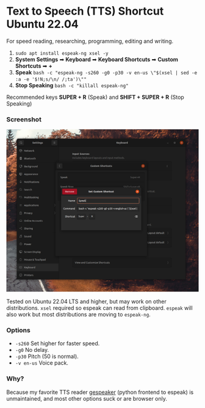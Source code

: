 # Text to Speech (TTS) Shortcut Ubuntu 22.04

For speed reading, researching, programming, editing and writing.

1. `sudo apt install espeak-ng xsel -y`
2. **System Settings** ➡ **Keyboard** ➡ **Keyboard Shortcuts** ➡ **Custom Shortcuts** ➡ **+**
3. **Speak** `bash -c "espeak-ng -s260 -g0 -p30 -v en-us \"$(xsel | sed -e :a -e '$!N;s/\n/ /;ta')\""`
4. **Stop Speaking** `bash -c "killall espeak-ng"`

Recommended keys **SUPER + R** (Speak) and **SHIFT + SUPER + R** (Stop Speaking)

### Screenshot

![screenshot](https://github.com/gnat/text-to-speech-ubuntu/blob/main/screenshot.png)

Tested on Ubuntu 22.04 LTS and higher, but may work on other distributions. `xsel` required so espeak can read from clipboard. `espeak` will also work but most distributions are moving to `espeak-ng`.

### Options
* `-s260` Set higher for faster speed.
* `-g0` No delay.
* `-p30` Pitch (50 is normal).
* `-v en-us` Voice pack.

### Why?
Because my favorite TTS reader [gespeaker](https://github.com/muflone/gespeaker) (python frontend to espeak) is unmaintained, and most other options suck or are browser only.
